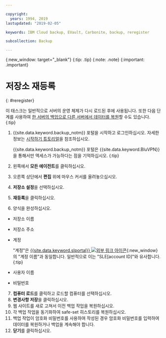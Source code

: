 ```yaml
---

copyright:
  years: 1994, 2019
lastupdated: "2019-02-05"

keywords: IBM Cloud backup, EVault, Carbonite, backup, reregister

subcollection: Backup

---
```

{:new_window: target="_blank"}
{:tip: .tip}
{:note: .note}
{:important: .important}

# 저장소 재등록
{: #reregister}

이 태스크는 일반적으로 서버의 운영 체제가 다시 로드된 후에 사용됩니다. 또한 다음 단계를 사용하여 [한 서버의 백업으로 다른 서버에서 데이터를 복원](/docs/infrastructure/Backup?topic=Backup-restorefromotherVSI)할 수도 있습니다.
{:tip}

1. {{site.data.keyword.backup_notm}} 포털을 시작하고 로그인하십시오. 자세한 정보는 [시작하기 튜토리얼](/docs/infrastructure/Backup?topic=Backup-getting-started)을 참조하십시오.

   {{site.data.keyword.backup_notm}} 포털은 {{site.data.keyword.BluVPN}}을 통해서만 액세스가 가능하다는 점을 기억하십시오.
   {:tip}
2. 왼쪽에서 **모든 에이전트**를 클릭하십시오.
3. 오른쪽 상단에서 **편집** 위에 마우스 커서를 올려놓으십시오.
4. **저장소 설정**을 선택하십시오.
5. **재등록**을 클릭하십시오.
6. 양식을 완성하십시오.
  - 저장소 이름
  - 저장소 주소
  - 계정

    "계정"은 [{{site.data.keyword.slportal}} ![외부 링크 아이콘](../../icons/launch-glyph.svg "외부 링크 아이콘")](https://control.softlayer.com/){:new_window}의 "계정 이름"과 동일합니다. 일반적으로 이는 "SLE[account ID]"와 유사합니다.
    {:tip}
  - 사용자 이름
  - 비밀번호
7. **컴퓨터 로드**를 클릭하고 로드할 컴퓨터를 선택하십시오.
8. **변경사항 저장**을 클릭하십시오.
9. 웹 사이트를 새로 고쳐서 이전 백업 작업을 복원하십시오.
10. 각 백업 작업을 동기화하여 safe-set 히스토리를 복원하십시오.
11. 백업 작업이 암호화 비밀번호를 사용하여 작성된 경우 암호화 비밀번호를 입력하여 데이터를 복원하거나 백업을 계속해야 합니다.
12. **닫기**를 클릭하십시오.
